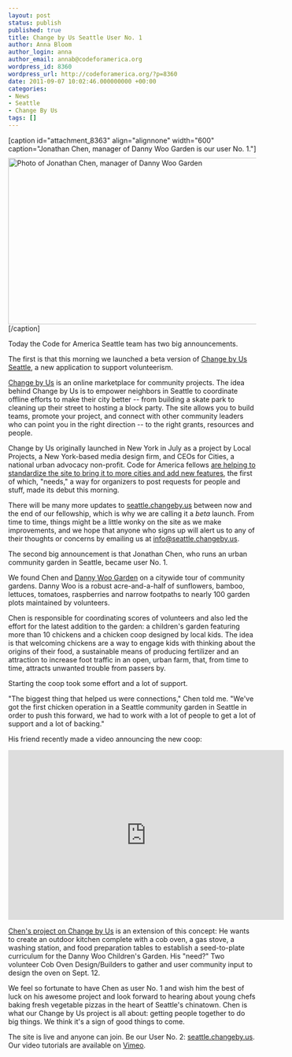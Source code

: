 ```yaml
---
layout: post
status: publish
published: true
title: Change by Us Seattle User No. 1
author: Anna Bloom
author_login: anna
author_email: annab@codeforamerica.org
wordpress_id: 8360
wordpress_url: http://codeforamerica.org/?p=8360
date: 2011-09-07 10:02:46.000000000 +00:00
categories:
- News
- Seattle
- Change By Us
tags: []
---
```

[caption id="attachment_8363" align="alignnone" width="600" caption="Jonathan Chen, manager of Danny Woo Garden is our user No. 1."]<a href="http://codeforamerica.org/wp-content/uploads/2011/09/jonathan-chen.jpg"><img src="http://codeforamerica.org/wp-content/uploads/2011/09/jonathan-chen.jpg" alt="Photo of Jonathan Chen, manager of Danny Woo Garden" title="jonathan-chen" width="600" height="338" class="size-full wp-image-8363" style="margin-top: 10px;" /></a>[/caption]

Today the Code for America Seattle team has two big announcements. 

The first is that this morning we launched a beta version of <a href="http://seattle.changeby.us">Change by Us Seattle</a>, a new application to support volunteerism. 

<a href="http://www.changeby.us/">Change by Us</a> is an online marketplace for community projects.  The idea behind Change by Us is to empower neighbors in Seattle to coordinate offline efforts to make their city better -- from building a skate park to cleaning up their street to hosting a block party. The site allows you to build teams, promote your project, and connect with other community leaders who can point you in the right direction -- to the right grants, resources and people. 

Change by Us originally launched in New York in July as a project by Local Projects, a New York-based media design firm, and CEOs for Cities, a national urban advocacy non-profit. Code for America fellows <a href="http://codeforamerica.org/2011/09/01/change-by-us/">are helping to standardize the site to bring it to more cities and add new features</a>, the first of which, "needs," a way for organizers to post requests for people and stuff, made its debut this morning.

There will be many more updates to <a href="http://seattle.changeby.us">seattle.changeby.us</a> between now and the end of our fellowship, which is why we are calling it a <em>beta</em> launch. From time to time, things might be a little wonky on the site as we make improvements, and we hope that anyone who signs up will alert us to any of their thoughts or concerns by emailing us at info@seattle.changeby.us. 

The second big announcement is that Jonathan Chen, who runs an urban community garden in Seattle, became user No. 1.

We found Chen and <a href="http://www.interimicda.org/index.php?/sustainable_communities/danny_woo_garden/">Danny Woo Garden</a> on a citywide tour of community gardens. Danny Woo is a robust acre-and-a-half of sunflowers, bamboo, lettuces, tomatoes, raspberries and narrow footpaths to nearly 100 garden plots maintained by volunteers. 

Chen is responsible for coordinating scores of volunteers and also led the effort for the latest addition to the garden: a children's garden featuring more than 10 chickens and a chicken coop designed by local kids. The idea is that welcoming chickens are a way to engage kids with thinking about the origins of their food, a sustainable means of producing fertilizer and an attraction to increase foot traffic in an open, urban farm, that, from time to time, attracts unwanted trouble from passers by.

Starting the coop took some effort and a lot of support.

"The biggest thing that helped us were connections," Chen told me. "We've got the first chicken operation in a Seattle community garden in Seattle in order to push this forward, we had to work with a lot of people to get a lot of support and a lot of backing."

His friend recently made a video announcing the new coop:

<iframe width="560" height="345" src="http://www.youtube.com/embed/Ftl5cNNGIJI" frameborder="0" allowfullscreen></iframe>

<a href="http://seattle.changeby.us/project/6#show,home">Chen's project on Change by Us</a> is an extension of this concept: He wants to create an outdoor kitchen complete with a cob oven, a gas stove, a washing station, and food preparation tables to establish a seed-to-plate curriculum for the Danny Woo Children's Garden. His "need?" Two volunteer Cob Oven Design/Builders to gather and user community input to design the oven on Sept. 12. 

We feel so fortunate to have Chen as user No. 1 and wish him the best of luck on his awesome project and look forward to hearing about young chefs baking fresh vegetable pizzas in the heart of Seattle's chinatown.  Chen is what our Change by Us project is all about: getting people together to do big things. We think it's a sign of good things to come. 

The site is live and anyone can join. Be our User No. 2: <a href="http://seattle.changeby.us">seattle.changeby.us</a>. Our video tutorials are available on <a href="http://vimeo.com/user8404124">Vimeo</a>. 

